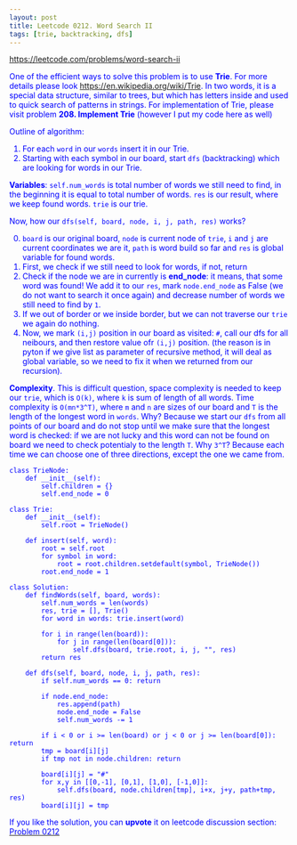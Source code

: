 ```yaml
---
layout: post
title: Leetcode 0212. Word Search II
tags: [trie, backtracking, dfs]
---
```


<a href="https://leetcode.com/problems/word-search-ii"> <font color = blue>https://leetcode.com/problems/word-search-ii

One of the efficient ways to solve this problem is to use **Trie**. For more details please look https://en.wikipedia.org/wiki/Trie. In two words, it is a special data structure, similar to trees, but which has letters inside and used to quick search of patterns in strings. For implementation of Trie, please visit problem **208. Implement Trie** (however I put my code here as well)

Outline of algorithm:
1. For each `word` in our `words` insert it in our Trie.
2. Starting with each symbol in our board, start `dfs` (backtracking) which are looking for words in our Trie.

**Variables**: 
`self.num_words` is total number of words we still need to find, in the beginning it is equal to total number of words. 
`res` is our result, where we keep found words. 
`trie` is our trie.

Now, how our `dfs(self, board, node, i, j, path, res)` works?

0. `board` is our original board, `node` is current node of `trie`, `i` and `j` are current coordinates we are it, `path` is word build so far and `res` is global variable for found words.
1. First, we check if we still need to look for words, if not, return
2. Check if the node we are in currently is **end_node**: it means, that some word was found! We add it to our `res`, mark `node.end_node` as False (we do not want to search it once again) and decrease number of words we still need to find by `1`.
3. If we out of border or we inside border, but we can not traverse our `trie` we again do nothing.
4. Now, we mark `(i,j)` position in our board as visited: `#`, call our dfs for all neibours, and then restore value ofr `(i,j)` position. (the reason is in pyton if we give list as parameter of recursive method, it will deal as global variable, so we need to fix it when we returned from our recursion).

**Complexity**. This is difficult question, space complexity is needed to keep our `trie`, which is `O(k)`, where `k` is sum of length of all words. Time complexity is `O(mn*3^T)`, where `m` and `n` are sizes of our board and `T` is the length of the longest word in `words`. Why? Because we start our `dfs` from all points of our board and do not stop until we make sure that the longest word is checked: if we are not lucky and this word can not be found on board we need to check potentialy to the length `T`. Why `3^T`? Because each time we can choose one of three directions, except the one we came from.

```
class TrieNode:
    def __init__(self):
        self.children = {}
        self.end_node = 0

class Trie:
    def __init__(self):
        self.root = TrieNode()

    def insert(self, word):
        root = self.root
        for symbol in word:
            root = root.children.setdefault(symbol, TrieNode())
        root.end_node = 1

class Solution:
    def findWords(self, board, words):
        self.num_words = len(words)
        res, trie = [], Trie()
        for word in words: trie.insert(word) 

        for i in range(len(board)):
            for j in range(len(board[0])):
                self.dfs(board, trie.root, i, j, "", res)
        return res

    def dfs(self, board, node, i, j, path, res):
        if self.num_words == 0: return

        if node.end_node:
            res.append(path)
            node.end_node = False
            self.num_words -= 1

        if i < 0 or i >= len(board) or j < 0 or j >= len(board[0]): return 
        tmp = board[i][j]
        if tmp not in node.children: return

        board[i][j] = "#"
        for x,y in [[0,-1], [0,1], [1,0], [-1,0]]:
            self.dfs(board, node.children[tmp], i+x, j+y, path+tmp, res)
        board[i][j] = tmp
```

If you like the solution, you can **upvote** it on leetcode discussion section:<a href="https://leetcode.com/problems/word-search-ii/discuss/712733/python-trie-solution-with-dfs-explained"> <font color = blue>Problem 0212
